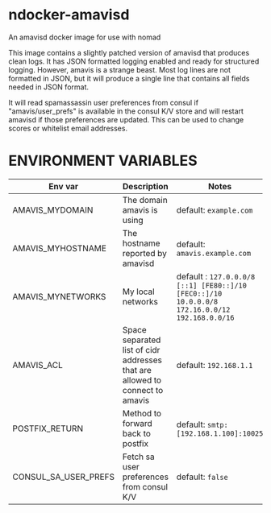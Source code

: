 # ndocker-amavisd
An amavisd docker image for use with nomad

This image contains a slightly patched version of amavisd that produces clean logs.
It has JSON formatted logging enabled and ready for structured logging.
However, amavis is a strange beast. Most log lines are not formatted in JSON, but it will produce a single line that contains all fields needed in JSON format.

It will read spamassassin user preferences from consul if "amavis/user_prefs" is available in the consul K/V store and will restart amavisd if those preferences are updated. This can be used to change scores or whitelist email addresses.

# ENVIRONMENT VARIABLES
Env var | Description | Notes
---|---|---
AMAVIS_MYDOMAIN | The domain amavis is using | default: `example.com`
AMAVIS_MYHOSTNAME | The hostname reported by amavisd | default: `amavis.example.com`
AMAVIS_MYNETWORKS | My local networks | default : `127.0.0.0/8 [::1] [FE80::]/10 [FEC0::]/10 10.0.0.0/8 172.16.0.0/12 192.168.0.0/16`
AMAVIS_ACL | Space separated list of cidr addresses that are allowed to connect to amavis | default: `192.168.1.1`
POSTFIX_RETURN | Method to forward back to postfix | default: `smtp:[192.168.1.100]:10025`
CONSUL_SA_USER_PREFS | Fetch sa user preferences from consul K/V | default: `false`
